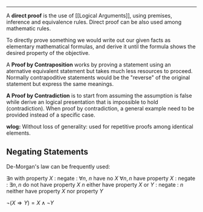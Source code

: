 -----
A **direct proof** is the use of [[Logical Arguments]], using premises, inference and equivalence rules. Direct proof can be also used among mathematic rules. 

To directly prove something we would write out our given facts as elementary mathematical formulas, and derive it until the formula shows the desired property of the objective.

A **Proof by Contraposition** works by proving a statement using an aternative equivalent statement but takes much less resources to proceed. Normally contrapoditive statements would be the "reverse" of the original statement but express the same meanings. 

**A Proof by Contradiction** is to start from assuming the assumption is false while derive an logical presentation that is impossible to hold (contradiction). When proof by contradiction, a general example need to be provided instead of a specific case.

**wlog:** Without loss of generality: used for repetitive proofs among identical elements.

## Negating Statements

De-Morgan's law can be frequently used:

$\exists n$ with property $X$ : negate : $\forall n$, $n$ have no $X$
$\forall n, n$ have property $X$ : negate : $\exists n, n$ do not have property $X$
$n$ either have property $X$ or $Y$ : negate : $n$ neither have property $X$ nor property $Y$

$\neg (X \Rightarrow Y) = X \land \neg Y$

